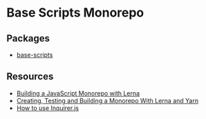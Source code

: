 # Base Scripts Monorepo

## Packages
- [base-scripts](packages/base-scripts)

## Resources
- [Building a JavaScript Monorepo with Lerna](https://javascript.plainenglish.io/javascript-monorepo-with-lerna-5729d6242302)
- [Creating, Testing and Building a Monorepo With Lerna and Yarn](https://medium.com/swlh/creating-testing-and-building-a-monorepo-with-lerna-and-yarn-1ced540e04c7)
- [How to use Inquirer.js](https://javascript.plainenglish.io/how-to-inquirer-js-c10a4e05ef1f)
